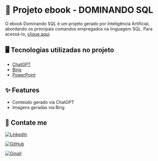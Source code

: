 
# 📓 Projeto ebook - DOMINANDO SQL

O ebook Dominando SQL é um projeto gerado por Inteligência Artificial, abordando os principais comandos empregados na linguagem SQL. Para acessá-lo, [clique aqui](Dominando_SQL.pdf).

## 🖥️ Tecnologias utilizadas no projeto

- [ChatGPT](https://chat.openai.com/) 
- [Bing](https://www.bing.com/chat)
- [PowerPoint](https://www.microsoft.com/en/microsoft-365/powerpoint)

## ✨ Features

- Conteúdo gerado via ChatGPT
- Imagens geradas via Bing

## 🔗 Contate me

[![LinkedIn](https://img.shields.io/badge/LinkedIn-0077B5?style=for-the-badge&logo=linkedin&logoColor=white)](https://www.linkedin.com/in/isabele-silvestre/)  

[![GitHub](https://img.shields.io/badge/GitHub-100000?style=for-the-badge&logo=github&logoColor=white)](https://github.com/r1znp)

[![Gmail](https://img.shields.io/badge/Gmail-333333?style=for-the-badge&logo=gmail&logoColor=red)](mailto:isabele.silvestre.27@gmail.com)
